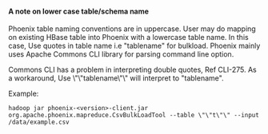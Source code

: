 #### A note on lower case table/schema name
Phoenix table naming conventions are in uppercase. User may do mapping on existing HBase table into Phoenix with a lowercase table name. 
In this case, Use quotes in table name i.e "tablename" for bulkload.
Phoenix mainly uses Apache Commons CLI library for parsing command line option. 

Commons CLI has a problem in interpreting double quotes, Ref CLI-275. As a workaround, Use \\\"\\\"tablename\\\"\\\" will interpret to "tablename".

Example:

    hadoop jar phoenix-<version>-client.jar org.apache.phoenix.mapreduce.CsvBulkLoadTool --table \"\"t\"\" --input /data/example.csv
